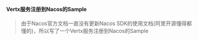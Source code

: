 ####  Vertx服务注册到Nacos的Sample
> 由于Nacos官方文档一直没有更新Nacos SDK的使用文档(阿里开源懂得都懂的)，所以写了一个Vertx服务注册到Nacos的Sample
